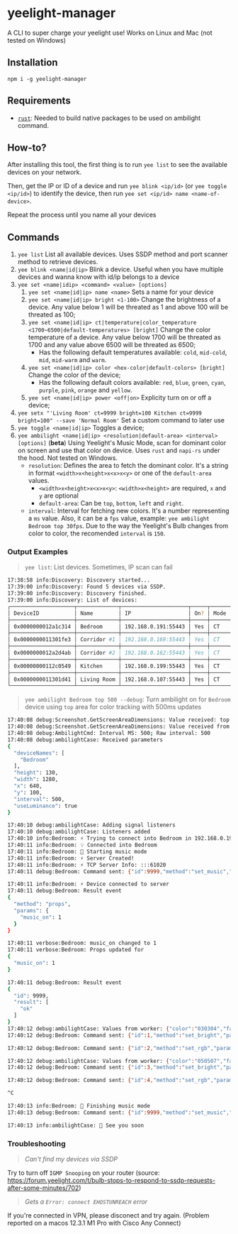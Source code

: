 # yeelight-manager

A CLI to super charge your yeelight use! Works on Linux and Mac (not tested on Windows)

## Installation

`npm i -g yeelight-manager`

## Requirements

 - [`rust`](https://www.rust-lang.org/): Needed to build native packages to be used on ambilight command.

## How-to?

After installing this tool, the first thing is to run `yee list` to see the available devices on your network.

Then, get the IP or ID of a device and run `yee blink <ip/id>` (or `yee toggle <ip/id>`) to identify the device, then run `yee set <ip/id> name <name-of-device>`.

Repeat the process until you name all your devices

## Commands

1. `yee list` List all available devices. Uses SSDP method and port scanner method to retrieve devices.
1. `yee blink <name|id|ip>` Blink a device. Useful when you have multiple devices and wanna know with id/ip belongs to a device
2. `yee set <name|idip> <command> <value> [options]`
   1. `yee set <name|id|ip> name <name>` Sets a name for your device
   2. `yee set <name|id|ip> bright <1-100>` Change the brightness of a device. Any value below 1 will be threated as 1 and above 100 will be threated as 100;
   3. `yee set <name|id|ip> ct|temperature|color_temperature <1700~6500|default-temperatures> [bright]` Change the color temperature of a device. Any value below 1700 will be threated as 1700 and any value above 6500 will be threated as 6500;
      - Has the following default temperatures available: `cold`, `mid-cold`, `mid`, `mid-warm` and `warm`.
   4. `yee set <name|id|ip> color <hex-color|default-colors> [bright]` Change the color of the device;
      - Has the following default colors available: `red`, `blue`, `green`, `cyan`, `purple`, `pink`, `orange` and `yellow`.
   5. `yee set <name|id|ip> power <off|on>` Explicity turn on or off a device;
3. `yee setx "'Living Room' ct=9999 bright=100 Kitchen ct=9999 bright=100" --save 'Normal Room'` Set a custom command to later use
4. `yee toggle <name|id|ip>` Toggles a device;
5.  `yee ambilight <name|id|ip> <resolution|default-area> <interval> [options]` (**beta**) Using Yeelight's Music Mode, scan for dominant color on screen and use that color on device. Uses `rust` and `napi-rs` under the hood. Not tested on Windows.
    - `resolution`: Defines the area to fetch the dominant color. It's a string in format `<width>x<height>x<x>x<y>` or one of the `default-area` values.
      - `<width>x<height>x<x>x<y>`: `<width>x<height>` are required, `x` and `y` are optional
      - `default-area`: Can be `top`, `bottom`, `left` and `right`.
    - `interval`: Interval for fetching new colors. It's a number representing a `ms` value. Also, it can be a `fps` value, example: `yee ambilight Bedroom top 30fps`. Due to the way the Yeelight's Bulb changes from color to color, the recomended `interval` is `150`.

### Output Examples
> `yee list`: List devices. Sometimes, IP scan can fail
```sh
17:38:58 info:Discovery: Discovery started...
17:39:00 info:Discovery: Found 5 devices via SSDP.
17:39:00 info:Discovery: Discovery finished.
17:39:00 info:Discovery: List of devices:
┌────────────────────┬─────────────┬─────────────────────┬─────┬──────┬───────┬────────────┐
│ DeviceID           │ Name        │ IP                  │ On? │ Mode │ Value │ Brightness │
├────────────────────┼─────────────┼─────────────────────┼─────┼──────┼───────┼────────────┤
│ 0x0000000012a1c314 │ Bedroom     │ 192.168.0.191:55443 │ Yes │ CT   │ 1700  │ 50         │
├────────────────────┼─────────────┼─────────────────────┼─────┼──────┼───────┼────────────┤
│ 0x0000000011301fe3 │ Corridor #1 │ 192.168.0.169:55443 │ Yes │ CT   │ 1700  │ 26         │
├────────────────────┼─────────────┼─────────────────────┼─────┼──────┼───────┼────────────┤
│ 0x0000000012a2d4ab │ Corridor #2 │ 192.168.0.162:55443 │ Yes │ CT   │ 5244  │ 29         │
├────────────────────┼─────────────┼─────────────────────┼─────┼──────┼───────┼────────────┤
│ 0x00000000112c0549 │ Kitchen     │ 192.168.0.199:55443 │ Yes │ CT   │ 2001  │ 100        │
├────────────────────┼─────────────┼─────────────────────┼─────┼──────┼───────┼────────────┤
│ 0x0000000011301d41 │ Living Room │ 192.168.0.107:55443 │ Yes │ CT   │ 4710  │ 100        │
└────────────────────┴─────────────┴─────────────────────┴─────┴──────┴───────┴────────────┘
```

> `yee ambilight Bedroom top 500 --debug`: Turn ambilight on for `Bedroom` device using `top` area for color tracking with 500ms updates
```sh
17:40:08 debug:Screenshot.GetScreenAreaDimensions: Value received: top
17:40:08 debug:Screenshot.GetScreenAreaDimensions: Value received from rust: 2560 x 1080
17:40:08 debug:AmbilightCmd: Interval MS: 500; Raw interval: 500
17:40:08 debug:ambilightCase: Received parameters
{
  "deviceNames": [
    "Bedroom"
  ],
  "height": 130,
  "width": 1280,
  "x": 640,
  "y": 100,
  "interval": 500,
  "useLuminance": true
}

17:40:10 debug:ambilightCase: Adding signal listeners
17:40:10 debug:ambilightCase: Listeners added
17:40:10 info:Bedroom: ⚡ Trying to connect into Bedroom in 192.168.0.191:55443
17:40:11 info:Bedroom: 💡 Connected into Bedroom
17:40:11 info:Bedroom: 📀 Starting music mode
17:40:11 info:Bedroom: ⚡ Server Created!
17:40:11 info:Bedroom: ⚡ TCP Server Info: :::61020
17:40:11 debug:Bedroom: Command sent: {"id":9999,"method":"set_music","params":[1,"192.168.0.104",61020]}

17:40:11 info:Bedroom: ⚡ Device connected to server
17:40:11 debug:Bedroom: Result event
{
  "method": "props",
  "params": {
    "music_on": 1
  }
}

17:40:11 verbose:Bedroom: music_on changed to 1
17:40:11 verbose:Bedroom: Props updated for
{
  "music_on": 1
}

17:40:11 debug:Bedroom: Result event
{
  "id": 9999,
  "result": [
    "ok"
  ]
}
17:40:12 debug:ambilightCase: Values from worker: {"color":"030304","factor":0.8627451062202454,"luminance":1.2047842741012573}
17:40:12 debug:Bedroom: Command sent: {"id":1,"method":"set_bright","params":[1.2047842741012573,"smooth",500]}

17:40:12 debug:Bedroom: Command sent: {"id":2,"method":"set_rgb","params":[197380,"smooth",500]}

17:40:12 debug:ambilightCase: Values from worker: {"color":"050507","factor":0.8784313797950745,"luminance":2.017411708831787}
17:40:12 debug:Bedroom: Command sent: {"id":3,"method":"set_bright","params":[2.017411708831787,"smooth",500]}

17:40:12 debug:Bedroom: Command sent: {"id":4,"method":"set_rgb","params":[328967,"smooth",500]}

^C

17:40:13 info:Bedroom: 📀 Finishing music mode
17:40:13 debug:Bedroom: Command sent: {"id":9999,"method":"set_music","params":[0,"192.168.0.104",61020]}

17:40:13 info:ambilightCase: 🦄 See you soon
```

### Troubleshooting

> *Can't find my devices via SSDP*

Try to turn off `IGMP Snooping` on your router (source: https://forum.yeelight.com/t/bulb-stops-to-respond-to-ssdp-requests-after-some-minutes/702)

> *Gets a `Error: connect EHOSTUNREACH` error*

If you're connected in VPN, please disconect and try again. (Problem reported on a macos 12.3.1 M1 Pro with Cisco Any Connect)